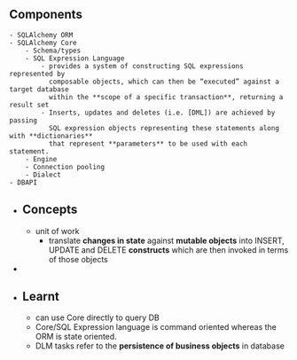 ## Components
	- SQLAlchemy ORM
	- SQLAlchemy Core
		- Schema/types
		- SQL Expression Language
			- provides a system of constructing SQL expressions represented by
			  composable objects, which can then be “executed” against a target database
			  within the **scope of a specific transaction**, returning a result set
			- Inserts, updates and deletes (i.e. [DML]) are achieved by passing
			  SQL expression objects representing these statements along with **dictionaries**
			  that represent **parameters** to be used with each statement.
		- Engine
		- Connection pooling
		- Dialect
	- DBAPI
- ## Concepts
	- unit of work
		- translate **changes in state** against **mutable objects** into INSERT, UPDATE and DELETE **constructs** which are then invoked in terms of those objects
-
- ## Learnt
	- can use Core directly to query DB
	- Core/SQL Expression language is command oriented whereas the ORM is state oriented.
	- DLM tasks refer to the **persistence of business objects** in database